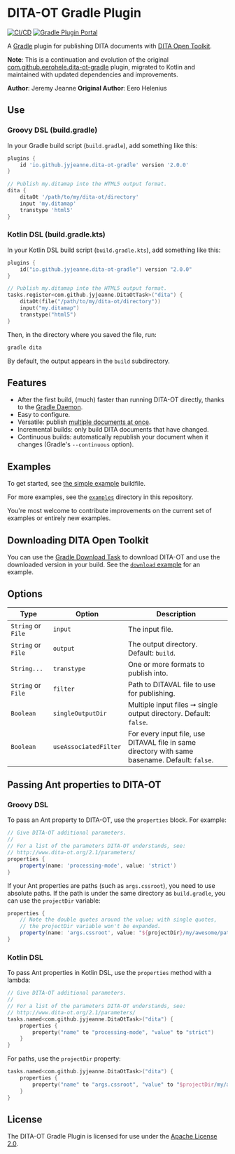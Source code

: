 # DITA-OT Gradle Plugin

[![CI/CD](https://github.com/jyjeanne/dita-ot-gradle/actions/workflows/ci.yml/badge.svg)](https://github.com/jyjeanne/dita-ot-gradle/actions/workflows/ci.yml)
[![Gradle Plugin Portal](https://img.shields.io/gradle-plugin-portal/v/io.github.jyjeanne.dita-ot-gradle)](https://plugins.gradle.org/plugin/io.github.jyjeanne.dita-ot-gradle)

A [Gradle] plugin for publishing DITA documents with [DITA Open Toolkit].

**Note**: This is a continuation and evolution of the original [com.github.eerohele.dita-ot-gradle](https://github.com/eerohele/dita-ot-gradle) plugin, migrated to Kotlin and maintained with updated dependencies and improvements.

**Author**: Jeremy Jeanne
**Original Author**: Eero Helenius

## Use

### Groovy DSL (build.gradle)

In your Gradle build script (`build.gradle`), add something like this:

```gradle
plugins {
    id 'io.github.jyjeanne.dita-ot-gradle' version '2.0.0'
}

// Publish my.ditamap into the HTML5 output format.
dita {
    ditaOt '/path/to/my/dita-ot/directory'
    input 'my.ditamap'
    transtype 'html5'
}
```

### Kotlin DSL (build.gradle.kts)

In your Kotlin DSL build script (`build.gradle.kts`), add something like this:

```kotlin
plugins {
    id("io.github.jyjeanne.dita-ot-gradle") version "2.0.0"
}

// Publish my.ditamap into the HTML5 output format.
tasks.register<com.github.jyjeanne.DitaOtTask>("dita") {
    ditaOt(file("/path/to/my/dita-ot/directory"))
    input("my.ditamap")
    transtype("html5")
}
```

Then, in the directory where you saved the file, run:

```bash
gradle dita
```

By default, the output appears in the `build` subdirectory.

## Features

- After the first build, (much) faster than running DITA-OT directly, thanks to the [Gradle Daemon].
- Easy to configure.
- Versatile: publish [multiple documents at once](https://github.com/jyjeanne/dita-ot-gradle/tree/master/examples/filetree).
- Incremental builds: only build DITA documents that have changed.
- Continuous builds: automatically republish your document when it changes (Gradle's `--continuous` option).

## Examples

To get started, see [the simple example](https://github.com/jyjeanne/dita-ot-gradle/tree/master/examples/simple) buildfile.

For more examples, see the [`examples`](https://github.com/jyjeanne/dita-ot-gradle/tree/master/examples) directory in this repository.

You're most welcome to contribute improvements on the current set of examples or entirely new examples.

## Downloading DITA Open Toolkit

You can use the [Gradle Download Task](https://github.com/michel-kraemer/gradle-download-task) to download DITA-OT and
use the downloaded version in your build. See the [`download` example](https://github.com/jyjeanne/dita-ot-gradle/blob/master/examples/download/build.gradle) for an example.

## Options

| Type | Option | Description |
| ---- | ------ | ----------- |
| `String` or `File` | `input` | The input file. |
| `String` or `File` | `output` | The output directory. Default: `build`. |
| `String...` |	`transtype` | One or more formats to publish into. |
| `String` or `File` | `filter` | Path to DITAVAL file to use for publishing. |
| `Boolean` | `singleOutputDir` | Multiple input files ➞ single output directory. Default: `false`. |
| `Boolean` |	`useAssociatedFilter` |	For every input file, use DITAVAL file in same directory with same basename. Default: `false`. |

## Passing Ant properties to DITA-OT

### Groovy DSL

To pass an Ant property to DITA-OT, use the `properties` block. For example:

```groovy
// Give DITA-OT additional parameters.
//
// For a list of the parameters DITA-OT understands, see:
// http://www.dita-ot.org/2.1/parameters/
properties {
    property(name: 'processing-mode', value: 'strict')
}
```

If your Ant properties are paths (such as `args.cssroot`), you need to use absolute paths. If the path is under the same directory as `build.gradle`, you can use the `projectDir` variable:

```groovy
properties {
    // Note the double quotes around the value; with single quotes,
    // the projectDir variable won't be expanded.
    property(name: 'args.cssroot', value: "${projectDir}/my/awesome/path")
}
```

### Kotlin DSL

To pass Ant properties in Kotlin DSL, use the `properties` method with a lambda:

```kotlin
// Give DITA-OT additional parameters.
//
// For a list of the parameters DITA-OT understands, see:
// http://www.dita-ot.org/2.1/parameters/
tasks.named<com.github.jyjeanne.DitaOtTask>("dita") {
    properties {
        property("name" to "processing-mode", "value" to "strict")
    }
}
```

For paths, use the `projectDir` property:

```kotlin
tasks.named<com.github.jyjeanne.DitaOtTask>("dita") {
    properties {
        property("name" to "args.cssroot", "value" to "$projectDir/my/awesome/path")
    }
}
```

## License

The DITA-OT Gradle Plugin is licensed for use under the [Apache License 2.0].

[Apache License 2.0]: https://www.apache.org/licenses/LICENSE-2.0.html
[DITA Open Toolkit]: https://www.dita-ot.org
[Gradle]: https://gradle.org
[Gradle Daemon]: https://docs.gradle.org/current/userguide/gradle_daemon.html
